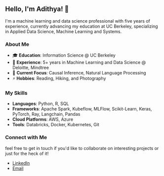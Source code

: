 ## Hello, I'm Adithya! 👋

I'm a machine learning and data science professional with five years of experience, currently advancing my education at UC Berkeley, specializing in Applied Data Science, Machine Learning and Systems.

### About Me

- 🎓 **Education**: Information Science @ UC Berkeley
- 💼 **Experience**: 5+ years in Machine Learning and Data Science @ Deloitte, Mindtree
- 🔭 **Current Focus**: Causal Inference, Natural Language Processing
- ⚡ **Hobbies**: Reading, Hiking, and Photography

### My Skills

- **Languages**: Python, R, SQL
- **Frameworks**: Apache Spark, Kubeflow, MLFlow, Scikit-Learn, Keras, PyTorch, Ray, Langchain, Pandas
- **Cloud Platforms**: AWS, Azure
- **Tools**: Databricks, Docker, Kubernetes, Git

### Connect with Me

feel free to get in touch if you'd like to collaborate on interesting projects or just for the heck of it!

- [LinkedIn](https://www.linkedin.com/in/adithya27)
- [Email](adithyasubramaniam@berkeley.edu)

<!--
**adits27/adits27** is a ✨ _special_ ✨ repository because its `README.md` (this file) appears on your GitHub profile.

Here are some ideas to get you started:

- 🔭 I’m currently working on ...
- 🌱 I’m currently learning ...
- 👯 I’m looking to collaborate on ...
- 🤔 I’m looking for help with ...
- 💬 Ask me about ...
- 📫 How to reach me: ...
- 😄 Pronouns: ...
- ⚡ Fun fact: ...
-->
